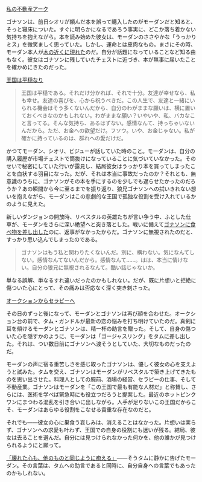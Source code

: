 <!-- title: すれ違いと重い心 -->
<!-- relationship: The Wolf Pack -->

[私の不動産アーク](#embed:https://www.youtube.com/live/rDdbFYqcAyI?t=864)

ゴナソンは、前日シオリが頼んだ本を誤って購入したのがモーダンだと知ると、そっと寝床についた。すぐに明らかになるであろう事実に、どこか落ち着かない気持ちを抱えながら。本を読み始めた彼女は、モーダンのささやかな「うっかりミス」を微笑ましく思っていた。しかし、運命とは皮肉なもの。まさにその時、モーダン本人が[木の近くに現れた](https://www.youtube.com/live/rDdbFYqcAyI?t=1554)のだ。自分が話題になっていることなど知る由もなく。彼女はゴナソンに残していたチェストに近づき、本が無事に届いたことを確かめにきたのだった。

[王国は平穏なり](#embed:https://www.youtube.com/live/WG748SwXQVo?t=5211)

> 王国は平穏である。それだけ分かれば、それで十分。友達が幸せなら、私も幸せ。友達の喜びを、心から祝うべきだ。この人生で、友達と一緒にいられる機会はそう多くないんだから、自分のわがままな願いは、横に置いておくべきなのかもしれない。わがままな願い？いやいや、私、バカなこと言ってる。そんな気持ち、あるはずない。感情なんて、持っちゃいないんだから。ただ、お金への欲望だけ。フソウ。いや、お金じゃない。私が確かに持っているのは、群れへの愛だけだ。

かつてモーダン、シオリ、ビジューが話していた時のこと。モーダンは、自分の購入履歴が市場チェストで筒抜けになっていることに気づいていなかった。そのせいで秘密にしていた行いが露見し、結局彼女はうっかり本を買ってしまったことを白状する羽目になった。だが、それは本当に事故だったのか？それとも、無意識のうちに、ゴナソンがその本を手にするのを少しでも遅らせたかったのだろうか？あの瞬間から今に至るまでを振り返り、狼兄ゴナソンへの拭いきれない想いを抱えながら、モーダンはこの悲劇的な王国で孤独な役割を受け入れているかのように見えた。

新しいダンジョンの開放時、リベスタルの英雄たちが言い争う中、ふとした仕草が、モーダンをさらに深い絶望へと突き落とした。戦いに備えて[ゴナソンに食べ物を差し出した](https://www.youtube.com/live/WG748SwXQVo?t=7889s)のに、返事がなかったからだ。ゴナソンに無視されたのだと、すっかり思い込んでしまったのである。

> ゴナソンはもう私と関わりたくないんだ。別に、構わない。気になんてしない。感情なんてないんだから。感情なんて……。はは、本当に情けない。自分の狼兄に無視されるなんて。酷い話じゃないか。

単なる誤解、単なるすれ違いだったのかもしれない。だが、既に片想いと拒絶に傷ついた心にとって、その痛みは否応なく深く突き刺さった。

[オークションからセラピーへ](#embed:https://www.youtube.com/live/rDdbFYqcAyI?t=13010s)

その日のずっと後になって、モーダンとゴナソンは再び顔を合わせた。オークション台の前で、タム・ガンドルが最新の恋の悩みを打ち明けていたのだ。真剣に耳を傾けるモーダンとゴナソンは、精一杯の助言を贈った。そして、自身の傷ついた心を隠すかのように、モーダンは「ゴージャスリング」をタムに差し出した。それは、つい数日前にゴナソンへ渡そうとしていた、大切なものだったのだ。

モーダンの声に宿る重苦しさを感じ取ったゴナソンは、優しく彼女の心を支えようと試みた。タムを交え、ゴナソンはモーダンがリベスタルで築き上げてきたものを思い出させた。料理人としての腕前、酒場の経営、セラピーの仕事、そして不動産業。ゴナソンはモーダンを「この王国で最も有能な人材だ」と称賛し、さらには、医術を学べば緊急時にも役立つだろうと提案した。最近のホットピンクワンにまつわる混乱を引き合いに出しながら。人手が足りないこの王国だからこそ、モーダンはあらゆる役割をこなせる貴重な存在なのだと。

それでも――彼女の心に巣食う哀しみは、消えることはなかった。片想いは実らず、ゴナソンへの求愛も叶わず、王国での自身の役割にも迷いが残る。結局、彼女は去ることを選んだ。自分には見つけられなかった何かを、他の誰かが見つけられるようにと願って。

[「壊れた心も、他のものと同じように癒える」](https://www.youtube.com/live/WG748SwXQVo?t=16989)――そうタムに静かに告げたモーダン。その言葉は、タムへの助言であると同時に、自分自身への言葉でもあったのかもしれない。
